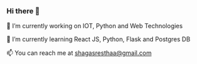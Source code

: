 ### Hi there 👋

<!--
**Shagasresthaa/Shagasresthaa** is a ✨ _special_ ✨ repository because its `README.md` (this file) appears on your GitHub profile.

Here are some ideas to get you started:

- 
- 👯 I’m looking to collaborate on ...
- 🤔 I’m looking for help with ...
- 💬 Ask me about ...
- : ...
- 😄 Pronouns: ...
- ⚡ Fun fact: ...
-->

🔭 I’m currently working on IOT, Python and Web Technologies
  
🌱 I’m currently learning React JS, Python, Flask and Postgres DB

📫 You can reach me at shagasresthaa@gmail.com

